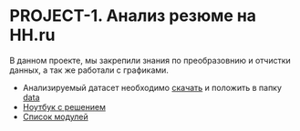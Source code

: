 # PROJECT-1. Анализ резюме на HH.ru

В данном проекте, мы закрепили знания по преобразовнию и отчистки данных, а так же работали с графиками. 

* Анализируемый датасет необходимо [скачать](https://drive.google.com/file/d/12HbgTP3eCoXf-b_1ajR1z_ZPGjvzr88x/view?usp=sharing) и положить в папку [data](https://github.com/esta1d/SF-DS-practice/tree/main/PROJECT/PROJECT-1/data)
* [Ноутбук с решением](https://github.com/esta1d/SF-DS-practice/blob/main/PROJECT/PROJECT-1/PROJECT-1.%20Анализ%20резюме%20из%20HeadHunter.ipynb)
* [Список модулей](https://github.com/esta1d/SF-DS-practice/blob/main/PROJECT/PROJECT-1/req.txt)